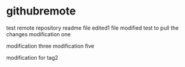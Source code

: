 # githubremote
test remote repository
readme file edited1
file modified
test to pull the changes
modification one

modification three
modification five

modification for tag2